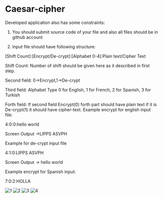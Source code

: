 # Caesar-cipher
Developed application also has some constraints:

1) You should submit source code of your file and also all files should be in github account

2) Input file should have following structure:

[Shift Count]:[Encrypt/De-crypt]:[Alphabet 0-4]:Plain text/Cipher Text

Shift Count: Number of shift should be given here as it described in first step.

Second field: 0->Encrypt,1->De-crypt

Third field: Alphabet Type 0 for English, 1 for French, 2 for Spanish, 3 for Turkish

Forth field: If second field Encrypt(0) forth part should have plain text  if  it is De-crypt(1) it should have cipher-text.
Example encrypt for english input file:

4:0:0:hello world    

Screen Output ->LIPPS ASVPH

Example for de-crypt input file

4:1:0:LIPPS ASVPH

Screen Output -> hello world

Example encrypt for Spanish input:

7:0:2:HOLLA

![1](https://user-images.githubusercontent.com/76902107/114233300-c03f3500-9985-11eb-80f4-e796d42fe90f.PNG)
![2](https://user-images.githubusercontent.com/76902107/114233306-c208f880-9985-11eb-858c-86b36c36e80f.PNG)
![3](https://user-images.githubusercontent.com/76902107/114233307-c208f880-9985-11eb-9802-3633c70e096e.PNG)
![4](https://user-images.githubusercontent.com/76902107/114233404-f086d380-9985-11eb-971c-e992e9a6fed2.PNG)
